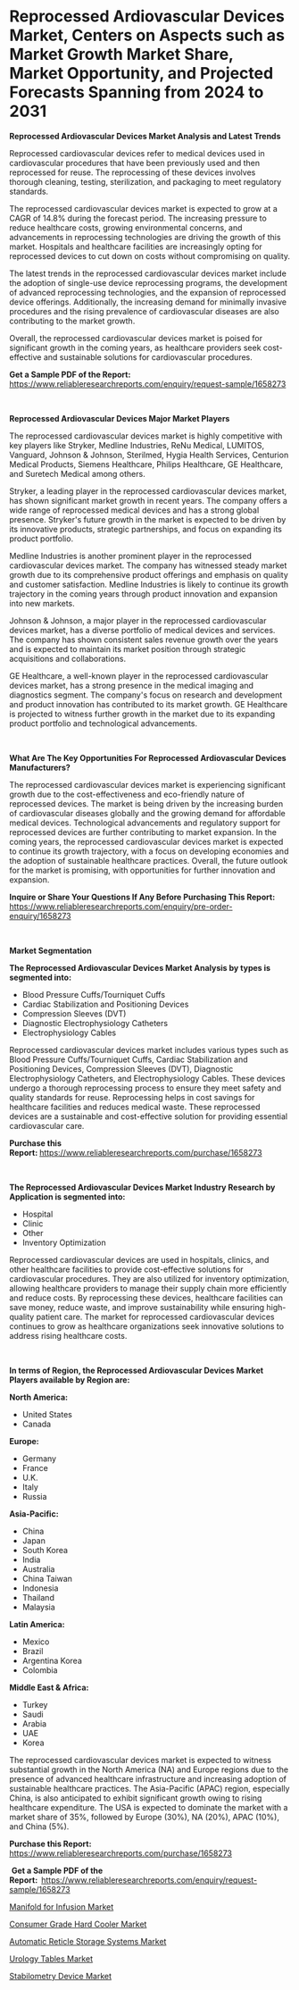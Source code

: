 <p><h1>Reprocessed Ardiovascular Devices Market, Centers on Aspects such as Market Growth Market Share, Market Opportunity, and Projected Forecasts Spanning from 2024 to 2031</h1></p><p><strong>Reprocessed Ardiovascular Devices Market Analysis and Latest Trends</strong></p>
<p><p>Reprocessed cardiovascular devices refer to medical devices used in cardiovascular procedures that have been previously used and then reprocessed for reuse. The reprocessing of these devices involves thorough cleaning, testing, sterilization, and packaging to meet regulatory standards.</p><p>The reprocessed cardiovascular devices market is expected to grow at a CAGR of 14.8% during the forecast period. The increasing pressure to reduce healthcare costs, growing environmental concerns, and advancements in reprocessing technologies are driving the growth of this market. Hospitals and healthcare facilities are increasingly opting for reprocessed devices to cut down on costs without compromising on quality.</p><p>The latest trends in the reprocessed cardiovascular devices market include the adoption of single-use device reprocessing programs, the development of advanced reprocessing technologies, and the expansion of reprocessed device offerings. Additionally, the increasing demand for minimally invasive procedures and the rising prevalence of cardiovascular diseases are also contributing to the market growth.</p><p>Overall, the reprocessed cardiovascular devices market is poised for significant growth in the coming years, as healthcare providers seek cost-effective and sustainable solutions for cardiovascular procedures.</p></p>
<p><strong>Get a Sample PDF of the Report:&nbsp;</strong> <a href="https://www.reliableresearchreports.com/enquiry/request-sample/1658273">https://www.reliableresearchreports.com/enquiry/request-sample/1658273</a></p>
<p>&nbsp;</p>
<p><strong>Reprocessed Ardiovascular Devices Major Market Players</strong></p>
<p><p>The reprocessed cardiovascular devices market is highly competitive with key players like Stryker, Medline Industries, ReNu Medical, LUMITOS, Vanguard, Johnson & Johnson, Sterilmed, Hygia Health Services, Centurion Medical Products, Siemens Healthcare, Philips Healthcare, GE Healthcare, and Suretech Medical among others.</p><p>Stryker, a leading player in the reprocessed cardiovascular devices market, has shown significant market growth in recent years. The company offers a wide range of reprocessed medical devices and has a strong global presence. Stryker's future growth in the market is expected to be driven by its innovative products, strategic partnerships, and focus on expanding its product portfolio.</p><p>Medline Industries is another prominent player in the reprocessed cardiovascular devices market. The company has witnessed steady market growth due to its comprehensive product offerings and emphasis on quality and customer satisfaction. Medline Industries is likely to continue its growth trajectory in the coming years through product innovation and expansion into new markets.</p><p>Johnson & Johnson, a major player in the reprocessed cardiovascular devices market, has a diverse portfolio of medical devices and services. The company has shown consistent sales revenue growth over the years and is expected to maintain its market position through strategic acquisitions and collaborations.</p><p>GE Healthcare, a well-known player in the reprocessed cardiovascular devices market, has a strong presence in the medical imaging and diagnostics segment. The company's focus on research and development and product innovation has contributed to its market growth. GE Healthcare is projected to witness further growth in the market due to its expanding product portfolio and technological advancements.</p></p>
<p>&nbsp;</p>
<p><strong>What Are The Key Opportunities For Reprocessed Ardiovascular Devices Manufacturers?</strong></p>
<p><p>The reprocessed cardiovascular devices market is experiencing significant growth due to the cost-effectiveness and eco-friendly nature of reprocessed devices. The market is being driven by the increasing burden of cardiovascular diseases globally and the growing demand for affordable medical devices. Technological advancements and regulatory support for reprocessed devices are further contributing to market expansion. In the coming years, the reprocessed cardiovascular devices market is expected to continue its growth trajectory, with a focus on developing economies and the adoption of sustainable healthcare practices. Overall, the future outlook for the market is promising, with opportunities for further innovation and expansion.</p></p>
<p><strong>Inquire or Share Your Questions If Any Before Purchasing This Report:</strong> <a href="https://www.reliableresearchreports.com/enquiry/pre-order-enquiry/1658273">https://www.reliableresearchreports.com/enquiry/pre-order-enquiry/1658273</a></p>
<p>&nbsp;</p>
<p><strong>Market Segmentation</strong></p>
<p><strong>The Reprocessed Ardiovascular Devices Market Analysis by types is segmented into:</strong></p>
<p><ul><li>Blood Pressure Cuffs/Tourniquet Cuffs</li><li>Cardiac Stabilization and Positioning Devices</li><li>Compression Sleeves (DVT)</li><li>Diagnostic Electrophysiology Catheters</li><li>Electrophysiology Cables</li></ul></p>
<p><p>Reprocessed cardiovascular devices market includes various types such as Blood Pressure Cuffs/Tourniquet Cuffs, Cardiac Stabilization and Positioning Devices, Compression Sleeves (DVT), Diagnostic Electrophysiology Catheters, and Electrophysiology Cables. These devices undergo a thorough reprocessing process to ensure they meet safety and quality standards for reuse. Reprocessing helps in cost savings for healthcare facilities and reduces medical waste. These reprocessed devices are a sustainable and cost-effective solution for providing essential cardiovascular care.</p></p>
<p><strong>Purchase this Report:&nbsp;</strong><a href="https://www.reliableresearchreports.com/purchase/1658273">https://www.reliableresearchreports.com/purchase/1658273</a></p>
<p>&nbsp;</p>
<p><strong>The Reprocessed Ardiovascular Devices Market Industry Research by Application is segmented into:</strong></p>
<p><ul><li>Hospital</li><li>Clinic</li><li>Other</li><li>Inventory Optimization</li></ul></p>
<p><p>Reprocessed cardiovascular devices are used in hospitals, clinics, and other healthcare facilities to provide cost-effective solutions for cardiovascular procedures. They are also utilized for inventory optimization, allowing healthcare providers to manage their supply chain more efficiently and reduce costs. By reprocessing these devices, healthcare facilities can save money, reduce waste, and improve sustainability while ensuring high-quality patient care. The market for reprocessed cardiovascular devices continues to grow as healthcare organizations seek innovative solutions to address rising healthcare costs.</p></p>
<p>&nbsp;</p>
<p><strong>In terms of Region, the Reprocessed Ardiovascular Devices Market Players available by Region are:</strong></p>
<p>
    <p> <strong> North America: </strong>
        <ul>
            <li>United States</li>
            <li>Canada</li>
        </ul>
        </p> 
    <p> <strong> Europe: </strong>
        <ul>
            <li>Germany</li>
            <li>France</li>
            <li>U.K.</li>
            <li>Italy</li>
            <li>Russia</li>
        </ul>
        </p> 
    <p> <strong> Asia-Pacific: </strong>
        <ul>
            <li>China</li>
            <li>Japan</li>
            <li>South Korea</li>
            <li>India</li>
            <li>Australia</li>
            <li>China Taiwan</li>
            <li>Indonesia</li>
            <li>Thailand</li>
            <li>Malaysia</li>
        </ul>
        </p> 
    <p> <strong> Latin America: </strong>
        <ul>
            <li>Mexico</li>
            <li>Brazil</li>
            <li>Argentina Korea</li>
            <li>Colombia</li>
        </ul>
        </p> 
    <p> <strong> Middle East & Africa: </strong>
        <ul>
            <li>Turkey</li>
            <li>Saudi</li>
            <li>Arabia</li>
            <li>UAE</li>
            <li>Korea</li>
        </ul>
    </p>
    </p>
<p><p>The reprocessed cardiovascular devices market is expected to witness substantial growth in the North America (NA) and Europe regions due to the presence of advanced healthcare infrastructure and increasing adoption of sustainable healthcare practices. The Asia-Pacific (APAC) region, especially China, is also anticipated to exhibit significant growth owing to rising healthcare expenditure. The USA is expected to dominate the market with a market share of 35%, followed by Europe (30%), NA (20%), APAC (10%), and China (5%).</p></p>
<p><strong>Purchase this Report: </strong><a href="https://www.reliableresearchreports.com/purchase/1658273">https://www.reliableresearchreports.com/purchase/1658273</a></p>
<p>&nbsp;<strong>Get a Sample PDF of the Report:&nbsp;&nbsp;</strong><a href="https://www.reliableresearchreports.com/enquiry/request-sample/1658273">https://www.reliableresearchreports.com/enquiry/request-sample/1658273</a></p>
<p><strong></strong></p>
<p><p><a href="https://medium.com/@meganlee6679/manifold-for-infusion-market-comprehensive-assessment-by-type-application-and-geography-e17de8340b4e">Manifold for Infusion Market</a></p><p><a href="https://issuu.com/reportprime-2/docs/consumer-grade-hard-cooler-market-size-2030.pptx">Consumer Grade Hard Cooler Market</a></p><p><a href="https://issuu.com/reportprime-2/docs/automatic-reticle-storage-systems-market-size-2030">Automatic Reticle Storage Systems Market</a></p><p><a href="https://medium.com/@meganlee6679/urology-tables-market-insight-market-trends-growth-forecasted-from-2024-to-2031-e3b2a214b1f5">Urology Tables Market</a></p><p><a href="https://medium.com/p/cb1d0e108c14/edit">Stabilometry Device Market</a></p></p>